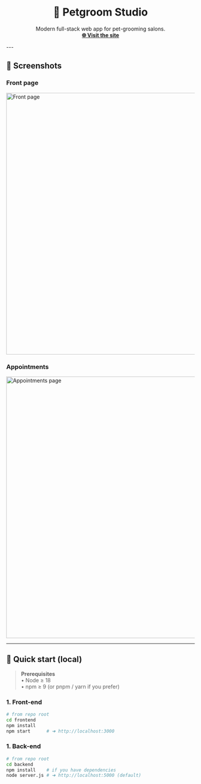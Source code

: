 <!-- README.md -->

<h1 align="center">🐾 Petgroom Studio</h1>

<p align="center">
  Modern full-stack web app for pet-grooming salons.<br/>
  <a href="https://bestgroomstudio.pl"><strong>🌐 Visit the site</strong></a>
</p>
---

## 📸 Screenshots

### Front page
<img src="docs/images/front.png" alt="Front page" width="700" />

### Appointments
<img src="docs/images/appointments.png" alt="Appointments page" width="700" />



---

## 🚀 Quick start (local)

> **Prerequisites**  
> • Node ≥ 18  
> • npm ≥ 9 (or pnpm / yarn if you prefer)

### 1. Front-end

```bash
# from repo root
cd frontend
npm install
npm start      # ➜ http://localhost:3000
```

### 1. Back-end

```bash
# from repo root
cd backend
npm install    # if you have dependencies
node server.js # ➜ http://localhost:5000 (default)
```